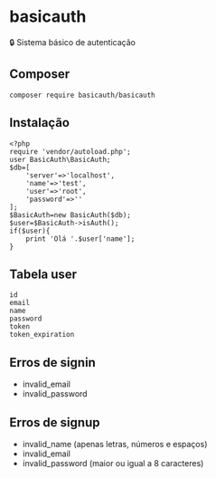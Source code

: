 # basicauth
:lock: Sistema básico de autenticação

## Composer
	composer require basicauth/basicauth
	
## Instalação
```
<?php
require 'vendor/autoload.php';
user BasicAuth\BasicAuth;
$db=[
	'server'=>'localhost',
	'name'=>'test',
	'user'=>'root',
	'password'=>''
];
$BasicAuth=new BasicAuth($db);
$user=$BasicAuth->isAuth();
if($user){
	print 'Olá '.$user['name'];
}
```

## Tabela user
```
id
email
name
password
token
token_expiration
```

## Erros de signin
- invalid_email
- invalid_password

## Erros de signup
- invalid_name (apenas letras, números e espaços)
- invalid_email
- invalid_password (maior ou igual a 8 caracteres)